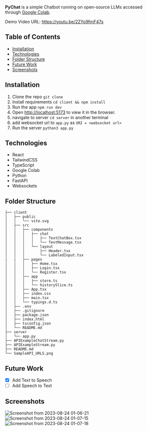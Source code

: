 **PyChat** is a simple Chatbot running on open-source LLMs accessed through [Google Colab](https://colab.research.google.com/drive/1BkL7zYVYtn0JPYKMPJ0tJmK-zMtINx0P?usp=sharing&authuser=1#scrollTo=T6oyrr4X0wc2). 

Demo Video URL: https://youtu.be/2ZYo9fmF47s

## Table of Contents
- [Installation](#installation)
- [Technologies](#technologies)
- [Folder Structure](#folder-structure)
- [Future Work](#future-work)
- [Screenshots](#screenshots)

## Installation
1. Clone the repo
   ```git clone```
2. Install requirements
    ```cd client && npm install```
3. Run the app
    ```npm run dev```
4. Open [http://localhost:5173](http://localhost:5173) to view it in the browser.
5. navigate to server `cd server` in another terminal
6. add websocket url to `app.py` as `URI = <websocket url>`
6. Run the server `python3 app.py`

## Technologies
- React
- TailwindCSS
- TypeScript
- Google Colab
- Python
- FastAPI
- Websockets

## Folder Structure
```
├── client
│   ├── public
│   │   └── vite.svg
│   ├── src
│   │   ├── components
│   │   │   ├── chat
│   │   │   │   ├── TextChatBox.tsx
│   │   │   │   └── TextMessage.tsx
│   │   │   └── layout
│   │   │       ├── Header.tsx
│   │   │       └── LabeledInput.tsx
|   |   ├── pages
│   │   │   ├── Home.tsx
│   │   │   ├── Login.tsx
│   │   │   └── Register.tsx
│   │   ├── app
│   │   │   ├── store.ts
│   │   │   └── historySlice.ts
│   │   ├── App.tsx
│   │   ├── index.css
│   │   ├── main.tsx
│   │   └── typings.d.ts
│   ├── .env
│   ├── .gitignore
│   ├── package.json
│   ├── index.html
│   ├── tsconfig.json
│   └── README.md
├── server
│   └── app.py
├── APIExampleChatStream.py
├── APIExampleStream.py
├── README.md
└── SampleAPI_URLS.png
```

## Future Work
- [x] Add Text to Speech
- [ ] Add Speech to Text

## Screenshots
![Screenshot from 2023-08-24 01-06-21](https://github.com/singwithaashish/pychat-private/assets/52033403/01902e5f-6b25-4837-978d-7a9a73a5933e)
![Screenshot from 2023-08-24 01-07-15](https://github.com/singwithaashish/pychat-private/assets/52033403/bfa8865b-68d3-4171-88d2-b79a669951ff)
![Screenshot from 2023-08-24 01-07-18](https://github.com/singwithaashish/pychat-private/assets/52033403/db5ba4f2-3e65-4947-afdf-38f0bb9d4103)



